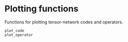# Plotting functions

Functions for plotting tensor-network codes and operators.

```@docs
plot_code
plot_operator
```
